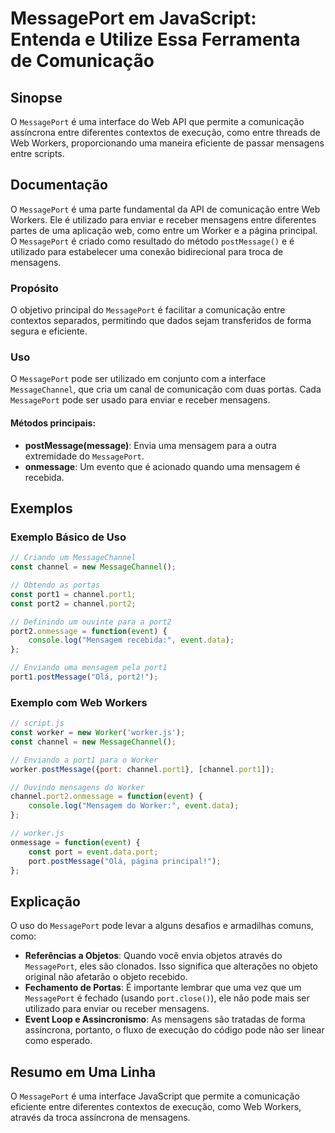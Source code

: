 <!--
Meta Description: # MessagePort em JavaScript: Entenda e Utilize Essa Ferramenta de Comunicação ## Sinopse O `MessagePort` é uma interface do Web API que permite a comu...
Meta Keywords: messageport, uma, worker, que, entre
-->

# MessagePort em JavaScript: Entenda e Utilize Essa Ferramenta de Comunicação

## Sinopse
O `MessagePort` é uma interface do Web API que permite a comunicação assíncrona entre diferentes contextos de execução, como entre threads de Web Workers, proporcionando uma maneira eficiente de passar mensagens entre scripts.

## Documentação
O `MessagePort` é uma parte fundamental da API de comunicação entre Web Workers. Ele é utilizado para enviar e receber mensagens entre diferentes partes de uma aplicação web, como entre um Worker e a página principal. O `MessagePort` é criado como resultado do método `postMessage()` e é utilizado para estabelecer uma conexão bidirecional para troca de mensagens.

### Propósito
O objetivo principal do `MessagePort` é facilitar a comunicação entre contextos separados, permitindo que dados sejam transferidos de forma segura e eficiente.

### Uso
O `MessagePort` pode ser utilizado em conjunto com a interface `MessageChannel`, que cria um canal de comunicação com duas portas. Cada `MessagePort` pode ser usado para enviar e receber mensagens.

#### Métodos principais:
- **postMessage(message)**: Envia uma mensagem para a outra extremidade do `MessagePort`.
- **onmessage**: Um evento que é acionado quando uma mensagem é recebida.

## Exemplos

### Exemplo Básico de Uso
```javascript
// Criando um MessageChannel
const channel = new MessageChannel();

// Obtendo as portas
const port1 = channel.port1;
const port2 = channel.port2;

// Definindo um ouvinte para a port2
port2.onmessage = function(event) {
    console.log("Mensagem recebida:", event.data);
};

// Enviando uma mensagem pela port1
port1.postMessage("Olá, port2!");
```

### Exemplo com Web Workers
```javascript
// script.js
const worker = new Worker('worker.js');
const channel = new MessageChannel();

// Enviando a port1 para o Worker
worker.postMessage({port: channel.port1}, [channel.port1]);

// Ouvindo mensagens do Worker
channel.port2.onmessage = function(event) {
    console.log("Mensagem do Worker:", event.data);
};

// worker.js
onmessage = function(event) {
    const port = event.data.port;
    port.postMessage("Olá, página principal!");
};
```

## Explicação
O uso do `MessagePort` pode levar a alguns desafios e armadilhas comuns, como:

- **Referências a Objetos**: Quando você envia objetos através do `MessagePort`, eles são clonados. Isso significa que alterações no objeto original não afetarão o objeto recebido.
- **Fechamento de Portas**: É importante lembrar que uma vez que um `MessagePort` é fechado (usando `port.close()`), ele não pode mais ser utilizado para enviar ou receber mensagens.
- **Event Loop e Assincronismo**: As mensagens são tratadas de forma assíncrona, portanto, o fluxo de execução do código pode não ser linear como esperado. 

## Resumo em Uma Linha
O `MessagePort` é uma interface JavaScript que permite a comunicação eficiente entre diferentes contextos de execução, como Web Workers, através da troca assíncrona de mensagens.